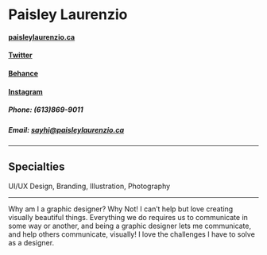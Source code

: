# Paisley Laurenzio

#### [paisleylaurenzio.ca](https://paisleylaurenzio.ca)

#### [Twitter](https://twitter.com/designinpaisley)

#### [Behance](https://www.behance.net/paisleylau2639)

#### [Instagram](http://www.pikore.com/paisleylaurenzio)

##### Phone: (613)869-9011
##### Email: sayhi@paisleylaurenzio.ca

---

## Specialties 

UI/UX Design, Branding, Illustration, Photography

---

Why am I a graphic designer? Why Not! I can’t help but love creating visually beautiful things. Everything we do requires us to communicate in some way or another, and being a graphic designer lets me communicate, and help others communicate, visually! I love the challenges I have to solve as a designer. 